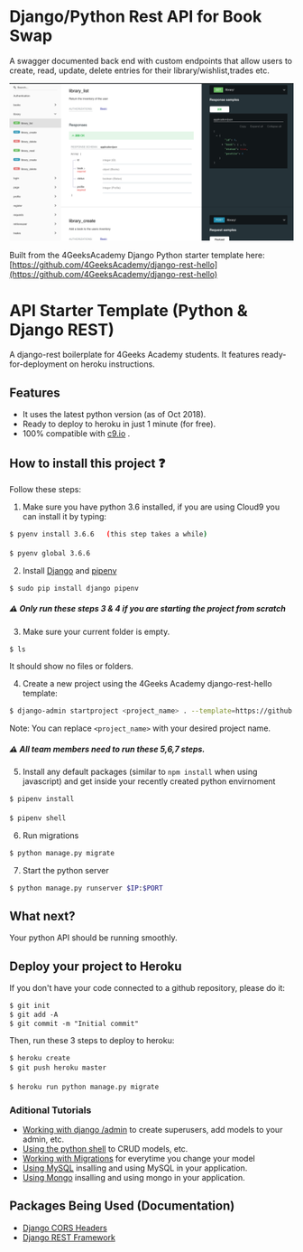 # Django/Python Rest API for Book Swap 

A swagger documented back end with custom endpoints that allow users to create, read, update, delete entries for their library/wishlist,trades etc. 

![Image](./screenshot.png)


Built from the 4GeeksAcademy Django Python starter template here: [https://github.com/4GeeksAcademy/django-rest-hello](https://github.com/4GeeksAcademy/django-rest-hello)




# API Starter Template (Python & Django REST)

A django-rest boilerplate for 4Geeks Academy students. It features ready-for-deployment on heroku instructions.

## Features

- It uses the latest python version (as of Oct 2018).
- Ready to deploy to heroku in just 1 minute (for free).
- 100% compatible with [c9.io](http://c9.io) .

## How to install this project :question:

Follow these steps:

1. Make sure you have python 3.6 installed, if you are using Cloud9 you can install it by typing:
```sh
$ pyenv install 3.6.6   (this step takes a while)

$ pyenv global 3.6.6
```

2. Install [Django](https://www.djangoproject.com/) and [pipenv](https://pipenv.readthedocs.io/en/latest/) 
```sh
$ sudo pip install django pipenv
```

##### :warning: Only run these steps 3 & 4 if you are starting the project from scratch

3. Make sure your current folder is empty. 
```sh
$ ls
```
It should show no files or folders.

4. Create a new project using the 4Geeks Academy django-rest-hello template:
```sh
$ django-admin startproject <project_name> . --template=https://github.com/4GeeksAcademy/django-rest-hello/archive/master.zip --name=Procfile
```
Note: You can replace ``<project_name>`` with your desired project name.

##### :warning: All team members need to run these 5,6,7 steps.

5. Install any default packages (similar to `npm install` when using javascript) and get inside your recently created python envirnoment
```sh
$ pipenv install

$ pipenv shell
```

6. Run migrations
```sh
$ python manage.py migrate
```

7. Start the python server
```sh
$ python manage.py runserver $IP:$PORT
```

## What next?

Your python API should be running smoothly.


## Deploy your project to Heroku
If you don't have your code connected to a github repository, please do it:
```
$ git init
$ git add -A
$ git commit -m "Initial commit"
```
Then, run these 3 steps to deploy to heroku:
```sh
$ heroku create
$ git push heroku master

$ heroku run python manage.py migrate
```

### Aditional Tutorials
- [Working with django /admin](https://github.com/4GeeksAcademy/django-rest-hello/blob/master/docs/ADMIN.md) to create superusers, add models to your admin, etc.
- [Using the python shell](https://github.com/4GeeksAcademy/django-rest-hello/blob/master/docs/DATABASE_API.md) to CRUD models, etc.
- [Working with Migrations](https://github.com/4GeeksAcademy/django-rest-hello/blob/master/docs/MIGRATIONS.md) for everytime you change your model
- [Using MySQL](https://github.com/4GeeksAcademy/django-rest-hello/blob/master/docs/MYSQL.md) insalling and using MySQL in your application.
- [Using Mongo](https://github.com/4GeeksAcademy/django-rest-hello/blob/master/docs/MONGO.md) insalling and using mongo in your application.

## Packages Being Used (Documentation)
- [Django CORS Headers](https://github.com/ottoyiu/django-cors-headers)
- [Django REST Framework](https://github.com/encode/django-rest-framework)
